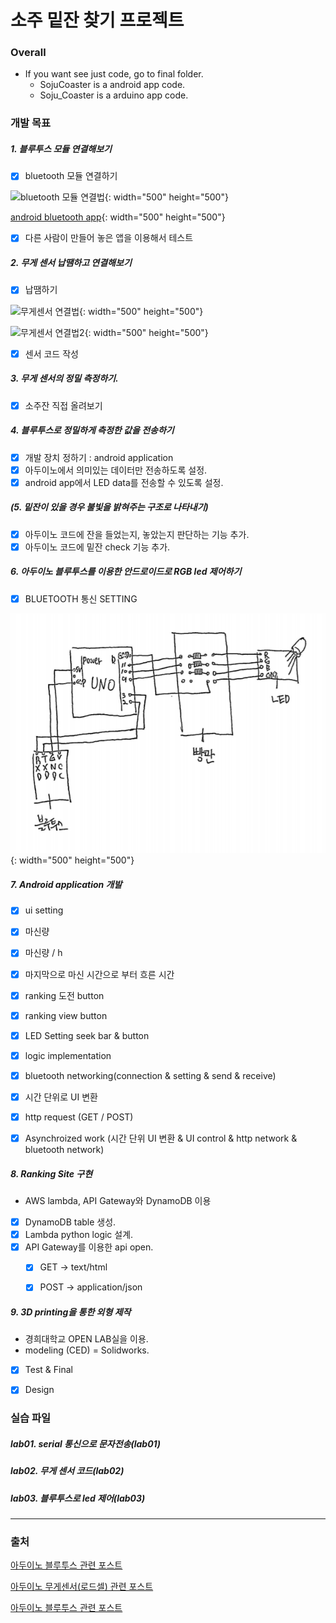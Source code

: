 # 소주 밑잔 찾기 프로젝트 

### Overall
- If you want see just code, go to final folder.
  - SojuCoaster is a android app code.
  - Soju_Coaster is a arduino app code. 


### 개발 목표
##### 1. 블루투스 모듈 연결해보기
- [x] bluetooth 모듈 연결하기

![bluetooth 모듈 연결법](http://kocoafab.cc/data/201706071515002382.png){: width="500" height="500"}

[android bluetooth app](https://hyoin1223.tistory.com/entry/%EC%95%88%EB%93%9C%EB%A1%9C%EC%9D%B4%EB%93%9C-%EB%B8%94%EB%A3%A8%ED%88%AC%EC%8A%A4-%ED%94%84%EB%A1%9C%EA%B7%B8%EB%9E%98%EB%B0%8D){: width="500" height="500"}

- [x] 다른 사람이 만들어 놓은 앱을 이용해서 테스트

##### 2. 무게 센서 납땜하고 연결해보기
- [x] 납땜하기 


![무게센서 연결법](https://postfiles.pstatic.net/MjAxNzA4MjFfMjc4/MDAxNTAzMzA2Mzc5NDAz.M7Mmtt2mlWXHUAiaMR5Dgm8NVX5T98rVah5g3UzuOv4g.mFrygDM9cSOfwA_nnBhKHpPAg5wBe5bodkccGgTp3ksg.PNG.eduino/image.png?type=w966){: width="500" height="500"}


![무게센서 연결법2](https://postfiles.pstatic.net/MjAxNzA4MjFfMTY3/MDAxNTAzMzA2NDY5Mzkw.LZEiCcwuGpIWET1OxILdTiz213ZIzdpZU-qZeV4efB4g.b7a8uy-1sSPlt0rJz2Hfn_YIRNcI-bDeFKJok1b6CAYg.PNG.eduino/image.png?type=w966){: width="500" height="500"}

- [x] 센서 코드 작성

##### 3. 무게 센서의 정밀 측정하기. 
- [x] 소주잔 직접 올려보기

##### 4. 블루투스로 정밀하게 측정한 값을 전송하기
- [x] 개발 장치 정하기 : android application
- [x] 아두이노에서 의미있는 데이터만 전송하도록 설정.
- [x] android app에서 LED data를 전송할 수 있도록 설정.

##### (5. 밑잔이 있을 경우 불빛을 밝혀주는 구조로 나타내기)
- [x] 아두이노 코드에 잔을 들었는지, 놓았는지 판단하는 기능 추가.
- [x] 아두이노 코드에 밑잔 check 기능 추가.

##### 6. 아두이노 블루투스를 이용한 안드로이드로 RGB led 제어하기
- [x] BLUETOOTH 통신 SETTING

![블루투스 모듈 & led 연결법](./lab03/LED.PNG){: width="500" height="500"}

##### 7. Android application 개발
- [x] ui setting
 - [x] 마신량 
 - [x] 마신량 / h
 - [x] 마지막으로 마신 시간으로 부터 흐른 시간 
 - [x] ranking 도전 button
 - [x] ranking view button
 - [x] LED Setting seek bar & button
- [x] logic implementation
 - [x] bluetooth networking(connection & setting & send & receive)
 - [x] 시간 단위로 UI 변환
 - [x] http request (GET / POST)
 - [x] Asynchroized work (시간 단위 UI 변환 & UI control & http network & bluetooth network)


##### 8. Ranking Site 구현
- AWS lambda, API Gateway와 DynamoDB 이용
- [x] DynamoDB table 생성.
- [x] Lambda python logic 설계.
- [x] API Gateway를 이용한 api open.
  - [x] GET -> text/html
  - [x] POST -> application/json


##### 9. 3D printing을 통한 외형 제작
- 경희대학교 OPEN LAB실을 이용. 
- modeling (CED) = Solidworks.
- [x] Test & Final
- [x] Design


### 실습 파일

##### lab01. serial 통신으로 문자전송(lab01) 

##### lab02. 무게 센서 코드(lab02)

##### lab03. 블루투스로 led 제어(lab03)
***
### 출처
[아두이노 블루투스 관련 포스트](https://hyoin1223.tistory.com/entry/%EC%95%88%EB%93%9C%EB%A1%9C%EC%9D%B4%EB%93%9C-%EB%B8%94%EB%A3%A8%ED%88%AC%EC%8A%A4-%ED%94%84%EB%A1%9C%EA%B7%B8%EB%9E%98%EB%B0%8D)

[아두이노 무게센서(로드셀) 관련 포스트](https://blog.naver.com/PostView.nhn?blogId=eduino&logNo=221078931222)

[아두이노 블루투스 관련 포스트](https://www.hackster.io/kamatalaashish/control-rgb-led-using-bluetooth-7832af)
